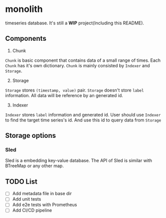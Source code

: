 # monolith
timeseries database. It's still a **WIP** project(Including this README).

## Components
1. Chunk

`Chunk` is basic component that contains data of a small range of times. Each `Chunk` has it's own dictionary. `Chunk` is mainly consisted by `Indexer` and `Storage`.   

2. Storage

`Storage` stores `(timestamp, value)` pair. `Storage` doesn't store `label` information. All data will be reference by an generated id.

3. Indexer

`Indexer` stores `label` information and generated id. User should use `Indexer` to find the target time series's id. And use this id to query data from `Storage`


## Storage options
### Sled
Sled is a embedding key-value database. The API of Sled is similar with BTreeMap or any other map. 

## TODO List
- [ ] Add metadata file in base dir
- [ ] Add unit tests
- [ ] Add e2e tests with Prometheus
- [ ] Add CI/CD pipeline
